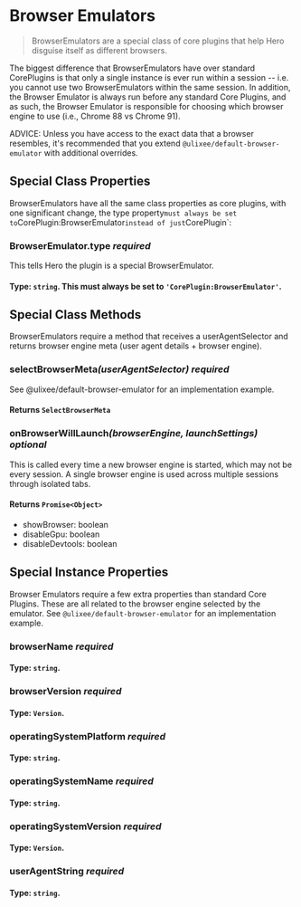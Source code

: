 # Browser Emulators

> BrowserEmulators are a special class of core plugins that help Hero disguise itself as different browsers.

The biggest difference that BrowserEmulators have over standard CorePlugins is that only a single instance is ever run within a session -- i.e. you cannot use two BrowserEmulators within the same session. In addition, the Browser Emulator is always run before any standard Core Plugins, and as such, the Browser Emulator is responsible for choosing which browser engine to use (i.e., Chrome 88 vs Chrome 91).

ADVICE: Unless you have access to the exact data that a browser resembles, it's recommended that you extend `@ulixee/default-browser-emulator` with additional overrides.

## Special Class Properties

BrowserEmulators have all the same class properties as core plugins, with one significant change, the type property` must always be set to `CorePlugin:BrowserEmulator` instead of just `CorePlugin`: 

### BrowserEmulator.type *required*
This tells Hero the plugin is a special BrowserEmulator.
#### **Type**: `string`. This must always be set to `'CorePlugin:BrowserEmulator'`.

## Special Class Methods

BrowserEmulators require a method that receives a userAgentSelector and returns browser engine meta (user agent details + browser engine).

### selectBrowserMeta<em>(userAgentSelector)</em> *required*

See @ulixee/default-browser-emulator for an implementation example.

#### **Returns** `SelectBrowserMeta`

### onBrowserWillLaunch<em>(browserEngine, launchSettings)</em> *optional*

This is called every time a new browser engine is started, which may not be every session. A single browser engine is used across multiple sessions through isolated tabs.

#### **Returns** `Promise<Object>`
- showBrowser: boolean
- disableGpu: boolean
- disableDevtools: boolean

## Special Instance Properties

Browser Emulators require a few extra properties than standard Core Plugins. These are all related to the browser engine selected by the emulator. See `@ulixee/default-browser-emulator` for an implementation example.

### browserName *required*
#### **Type**: `string`.

### browserVersion *required*
#### **Type**: `Version`.

### operatingSystemPlatform *required*
#### **Type**: `string`.

### operatingSystemName *required*
#### **Type**: `string`.

### operatingSystemVersion *required*
#### **Type**: `Version`.

### userAgentString *required*
#### **Type**: `string`.
